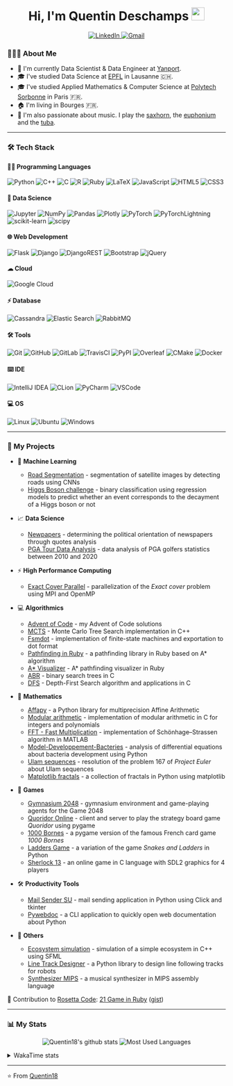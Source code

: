 <h1 align="center">Hi, I'm Quentin Deschamps <img src = "https://raw.githubusercontent.com/MartinHeinz/MartinHeinz/master/wave.gif" width = 30></h1>

<p align="center">
    <a target="_blank" href="https://www.linkedin.com/in/quentin-deschamps18/">
        <img alt="LinkedIn" src="https://img.shields.io/badge/LinkedIn-0077B5?style=for-the-badge&logo=linkedin&logoColor=white"/>
    </a>
    <a target="_blank" href="mailto:quentindeschamps18@gmail.com">
        <img alt="Gmail" src="https://img.shields.io/badge/Gmail-D14836?style=for-the-badge&logo=gmail&logoColor=white" />
    </a>
</p>

<!-- Badges: https://github.com/alexandresanlim/Badges4-README.md-Profile -->

### 👨🏻‍💻 About Me

- 💼 I'm currently Data Scientist & Data Engineer at [Yanport](https://www.yanport.com/).
- 🎓 I've studied Data Science at [EPFL](https://www.epfl.ch/fr/) in Lausanne 🇨🇭.
- 🎓 I've studied Applied Mathematics & Computer Science at [Polytech Sorbonne](https://www.polytech.sorbonne-universite.fr) in Paris 🇫🇷.
- 🏠 I'm living in Bourges 🇫🇷.
- 🎵 I'm also passionate about music. I play the [saxhorn](https://en.wikipedia.org/wiki/Saxhorn), the [euphonium](https://en.wikipedia.org/wiki/Euphonium) and the [tuba](https://en.wikipedia.org/wiki/Tuba).

---

### 🛠 Tech Stack

#### 👩‍💻 Programming Languages

<p>
    <img alt="Python" src="https://img.shields.io/badge/Python-FFD43B?style=for-the-badge&logo=python&logoColor=blue"/>
    <img alt="C++" src="https://img.shields.io/badge/C%2B%2B-00599C?style=for-the-badge&logo=c%2B%2B&logoColor=white"/>
    <img alt="C" src="https://img.shields.io/badge/C-00599C?style=for-the-badge&logo=c&logoColor=white"/>
    <img alt="R" src="https://img.shields.io/badge/R-276DC3?style=for-the-badge&logo=r&logoColor=white"/>
    <img alt="Ruby" src="https://img.shields.io/badge/Ruby-CC342D?style=for-the-badge&logo=ruby&logoColor=white"/>
    <img alt="LaTeX" src="https://img.shields.io/badge/LaTeX-47A141?style=for-the-badge&logo=LaTeX&logoColor=white"/>
    <img alt="JavaScript" src="https://img.shields.io/badge/JavaScript-323330?style=for-the-badge&logo=javascript&logoColor=F7DF1E"/>
    <img alt="HTML5" src="https://img.shields.io/badge/HTML5-E34F26?style=for-the-badge&logo=html5&logoColor=white"/>
    <img alt="CSS3" src="https://img.shields.io/badge/CSS3-1572B6?style=for-the-badge&logo=css3&logoColor=white"/>
</p>

#### 🤖 Data Science

<p>
    <img alt="Jupyter" src="https://img.shields.io/badge/Jupyter-F37626.svg?&style=for-the-badge&logo=Jupyter&logoColor=white" />
    <img alt="NumPy" src="https://img.shields.io/badge/Numpy-777BB4?style=for-the-badge&logo=numpy&logoColor=white" />
    <img alt="Pandas" src="https://img.shields.io/badge/Pandas-2C2D72?style=for-the-badge&logo=pandas&logoColor=white" />
    <img alt="Plotly" src="https://img.shields.io/badge/Plotly-239120?style=for-the-badge&logo=plotly&logoColor=white" />
    <img alt="PyTorch" src="https://img.shields.io/badge/PyTorch-EE4C2C?style=for-the-badge&logo=PyTorch&logoColor=white" />
    <img alt="PyTorchLightning" src="https://img.shields.io/badge/PyTorchLightning-792EE5?style=for-the-badge&logo=PyTorchLightning&logoColor=white" />
    <img alt="scikit-learn" src="https://img.shields.io/badge/scikit_learn-F7931E?style=for-the-badge&logo=scikit-learn&logoColor=white" />
    <img alt="scipy" src="https://img.shields.io/badge/SciPy-654FF0?style=for-the-badge&logo=SciPy&logoColor=white" />
</p>

#### 🌐 Web Development

<p>
    <img alt="Flask" src="https://img.shields.io/badge/Flask-000000?style=for-the-badge&logo=flask&logoColor=white"/>
    <img alt="Django" src="https://img.shields.io/badge/Django-092E20?style=for-the-badge&logo=django&logoColor=green"/>
    <img alt="DjangoREST" src="https://img.shields.io/badge/django%20rest-ff1709?style=for-the-badge&logo=django&logoColor=white"/>
    <img alt="Bootstrap" src="https://img.shields.io/badge/Bootstrap-563D7C?style=for-the-badge&logo=bootstrap&logoColor=white"/>
    <img alt="jQuery" src="https://img.shields.io/badge/jQuery-0769AD?style=for-the-badge&logo=jquery&logoColor=white"/>
</p>

#### ☁ Cloud

<p>
    <img alt="Google Cloud" src="https://img.shields.io/badge/Google_Cloud-4285F4?style=for-the-badge&logo=google-cloud&logoColor=white" />
</p>

#### ⚡️ Database

<p>
    <img alt="Cassandra" src="https://img.shields.io/badge/Cassandra-1287B1?style=for-the-badge&logo=apache%20cassandra&logoColor=white">
    <img alt="Elastic Search" src="https://img.shields.io/badge/Elastic_Search-005571?style=for-the-badge&logo=elasticsearch&logoColor=white">
    <img alt="RabbitMQ" src="https://img.shields.io/badge/rabbitmq-%23FF6600.svg?&style=for-the-badge&logo=rabbitmq&logoColor=white">
</p>

#### 🛠️ Tools

<p>
    <img alt="Git" src="https://img.shields.io/badge/GIT-E44C30?style=for-the-badge&logo=git&logoColor=white"/>
    <img alt="GitHub" src="https://img.shields.io/badge/GitHub-100000?style=for-the-badge&logo=github&logoColor=white"/>
    <img alt="GitLab" src="https://img.shields.io/badge/GitLab-330F63?style=for-the-badge&logo=gitlab&logoColor=white"/>
    <img alt="TravisCI" src="https://img.shields.io/badge/travis_CI-3EAAAF?style=for-the-badge&logo=travisci&logoColor=white"/>
    <img alt="PyPI" src="https://img.shields.io/badge/pypi-3775A9?style=for-the-badge&logo=pypi&logoColor=white" />
    <img alt="Overleaf" src="https://img.shields.io/badge/Overleaf-47A141?style=for-the-badge&logo=Overleaf&logoColor=white" />
    <img alt="CMake" src="https://img.shields.io/badge/CMake-064F8C?style=for-the-badge&logo=cmake&logoColor=white" />
    <img alt="Docker" src="https://img.shields.io/badge/Docker-2CA5E0?style=for-the-badge&logo=docker&logoColor=white" />
</p>

#### ⌨️ IDE

<p>
    <img alt="IntelliJ IDEA" src="https://img.shields.io/badge/IntelliJ_IDEA-000000.svg?style=for-the-badge&logo=intellij-idea&logoColor=white"/>
    <img alt="CLion" src="https://img.shields.io/badge/CLion-000000?style=for-the-badge&logo=clion&logoColor=white"/>
    <img alt="PyCharm" src="https://img.shields.io/badge/PyCharm-000000.svg?&style=for-the-badge&logo=PyCharm&logoColor=white"/>
    <img alt="VSCode" src="https://img.shields.io/badge/VSCode-0078D4?style=for-the-badge&logo=visual%20studio%20code&logoColor=white"/>
</p>

#### 💻 OS

<p>
    <img alt="Linux" src="https://img.shields.io/badge/Linux-FCC624?style=for-the-badge&logo=linux&logoColor=black" />
    <img alt="Ubuntu" src="https://img.shields.io/badge/Ubuntu-E95420?style=for-the-badge&logo=ubuntu&logoColor=white"/>
    <img alt="Windows" src="https://img.shields.io/badge/Windows-0078D6?style=for-the-badge&logo=windows&logoColor=white"/>
</p>

---

### 🚀 My Projects

- 🤖 **Machine Learning**

    * [Road Segmentation](https://github.com/Quentin18/road-segmentation) - segmentation of satellite images by detecting roads using CNNs
    * [Higgs Boson challenge](https://github.com/Quentin18/higgs-boson-challenge) - binary classification using regression models to predict whether an event corresponds to the decayment of a Higgs boson or not

- 📈 **Data Science**

    * [Newpapers](https://quentin18.github.io/newspapers/) - determining the political orientation of newspapers through quotes analysis
    * [PGA Tour Data Analysis](https://quentin18.github.io/pga-tour/) - data analysis of PGA golfers statistics between 2010 and 2020

- ⚡ **High Performance Computing**

    * [Exact Cover Parallel](https://github.com/Quentin18/exact-cover-parallel) - parallelization of the *Exact cover* problem using MPI and OpenMP

- 💻 **Algorithmics**

  * [Advent of Code](https://github.com/Quentin18/advent-of-code) - my Advent of Code solutions
  * [MCTS](https://github.com/Quentin18/mcts-cpp) - Monte Carlo Tree Search implementation in C++
  * [Fsmdot](https://github.com/Quentin18/fsmdot) - implementation of finite-state machines and exportation to dot format
  * [Pathfinding in Ruby](https://github.com/Quentin18/pathfinding.rb) - a pathfinding library in Ruby based on A* algorithm
  * [A* Visualizer](https://github.com/Quentin18/astar-visualizer) - A* pathfinding visualizer in Ruby
  * [ABR](https://github.com/Quentin18/ABR) - binary search trees in C
  * [DFS](https://github.com/Quentin18/DFS) - Depth-First Search algorithm and applications in C

- 🔢 **Mathematics**

    * [Affapy](https://gitlab.lip6.fr/hilaire/affapy) - a Python library for multiprecision Affine Arithmetic
    * [Modular arithmetic](https://github.com/Quentin18/modular-arithmetic) - implementation of modular arithmetic in C for integers and polynomials
    * [FFT - Fast Multiplication](https://github.com/Quentin18/fft-fast-multiplication) - implementation of Schönhage–Strassen algorithm in MATLAB
    * [Model-Developpement-Bacteries](https://github.com/Quentin18/Model-Developpement-Bacteries) - analysis of differential equations about bacteria development using Python
    * [Ulam sequences](https://github.com/Quentin18/ulam-sequences) - resolution of the problem 167 of *Project Euler* about Ulam sequences
    * [Matplotlib fractals](https://github.com/Quentin18/Matplotlib-fractals) - a collection of fractals in Python using matplotlib

- 🎲 **Games**

  * [Gymnasium 2048](https://github.com/Quentin18/gymnasium-2048) - gymnasium environment and game-playing agents for the Game 2048
  * [Quoridor Online](https://github.com/Quentin18/Quoridor-Online) - client and server to play the strategy board game *Quoridor* using pygame
  * [1000 Bornes](https://github.com/Quentin18/1000-Bornes) - a pygame version of the famous French card game *1000 Bornes*
  * [Ladders Game](https://github.com/Quentin18/Ladders-Game) - a variation of the game *Snakes and Ladders* in Python
  * [Sherlock 13](https://github.com/Quentin18/Sherlock13) - an online game in C language with SDL2 graphics for 4 players

- 🛠 **Productivity Tools**

    * [Mail Sender SU](https://github.com/Quentin18/Mail-Sender-Sorbonne-Universite) - mail sending application in Python using Click and tkinter
    * [Pywebdoc](https://github.com/Quentin18/pywebdoc) - a CLI application to quickly open web documentation about Python

- 📌 **Others**

    * [Ecosystem simulation](https://github.com/Quentin18/ecosystem) - simulation of a simple ecosystem in C++ using SFML
    * [Line Track Designer](https://github.com/Quentin18/Line-Track-Designer) - a Python library to design line following tracks for robots
    * [Synthesizer MIPS](https://github.com/Quentin18/Synthesizer-MIPS) - a musical synthesizer in MIPS assembly language

🔗 Contribution to [Rosetta Code](http://rosettacode.org/wiki/Rosetta_Code): [21 Game in Ruby](http://rosettacode.org/wiki/21_Game#Ruby) ([gist](https://gist.github.com/Quentin18/095ad051a84028c7ca65762c07730ef8))

---

### 📊 My Stats

<!-- https://github.com/anuraghazra/github-readme-stats -->

<p align = "center">
    <img src="https://github-readme-stats.vercel.app/api?username=Quentin18&hide=prs&include_all_commits=true&show_icons=true&theme=radical" alt="Quentin18's github stats" />
    <img src="https://github-readme-stats.vercel.app/api/top-langs/?username=Quentin18&hide=html,css,scss,javascript,eC,jupyter%20notebook&layout=compact&theme=radical" alt="Most Used Languages" />
</p>

<details>
<summary>WakaTime stats</summary>

![Waka Readme](https://github.com/Quentin18/Quentin18/workflows/Waka%20Readme/badge.svg)

<!--START_SECTION:waka-->
![Code Time](http://img.shields.io/badge/Code%20Time-4%2C596%20hrs%2016%20mins-blue)

![Lines of code](https://img.shields.io/badge/From%20Hello%20World%20I%27ve%20Written-4.9%20million%20lines%20of%20code-blue)

**🐱 My GitHub Data** 

> 📦 615.9 kB Used in GitHub's Storage 
 > 
> 🏆 0 Contributions in the Year 2024
 > 
> 💼 Opted to Hire
 > 
> 📜 33 Public Repositories 
 > 
> 🔑 24 Private Repositories 
 > 
**I'm an Early 🐤** 

```text
🌞 Morning                1997 commits        ███████░░░░░░░░░░░░░░░░░░   27.20 % 
🌆 Daytime                3893 commits        █████████████░░░░░░░░░░░░   53.02 % 
🌃 Evening                938 commits         ███░░░░░░░░░░░░░░░░░░░░░░   12.77 % 
🌙 Night                  515 commits         ██░░░░░░░░░░░░░░░░░░░░░░░   07.01 % 
```
📅 **I'm Most Productive on Thursday** 

```text
Monday                   1117 commits        ████░░░░░░░░░░░░░░░░░░░░░   15.21 % 
Tuesday                  1140 commits        ████░░░░░░░░░░░░░░░░░░░░░   15.52 % 
Wednesday                974 commits         ███░░░░░░░░░░░░░░░░░░░░░░   13.26 % 
Thursday                 1548 commits        █████░░░░░░░░░░░░░░░░░░░░   21.08 % 
Friday                   1480 commits        █████░░░░░░░░░░░░░░░░░░░░   20.16 % 
Saturday                 609 commits         ██░░░░░░░░░░░░░░░░░░░░░░░   08.29 % 
Sunday                   475 commits         ██░░░░░░░░░░░░░░░░░░░░░░░   06.47 % 
```


📊 **This Week I Spent My Time On** 

```text
🕑︎ Time Zone: Europe/Paris

💬 Programming Languages: 
Python                   34 hrs 39 mins      █████████████████████░░░░   84.60 % 
Java                     4 hrs 36 mins       ███░░░░░░░░░░░░░░░░░░░░░░   11.25 % 
JSON                     34 mins             ░░░░░░░░░░░░░░░░░░░░░░░░░   01.42 % 
Jupyter                  31 mins             ░░░░░░░░░░░░░░░░░░░░░░░░░   01.27 % 
XML                      11 mins             ░░░░░░░░░░░░░░░░░░░░░░░░░   00.46 % 

🔥 Editors: 
IntelliJ IDEA            40 hrs 58 mins      █████████████████████████   100.00 % 

💻 Operating System: 
Linux                    40 hrs 58 mins      █████████████████████████   100.00 % 
```

**I Mostly Code in Python** 

```text
Python                   33 repos            ██████████░░░░░░░░░░░░░░░   39.76 % 
C++                      14 repos            ████░░░░░░░░░░░░░░░░░░░░░   16.87 % 
HTML                     7 repos             ██░░░░░░░░░░░░░░░░░░░░░░░   08.43 % 
Jupyter Notebook         5 repos             ██░░░░░░░░░░░░░░░░░░░░░░░   06.02 % 
Tcl                      1 repo              ░░░░░░░░░░░░░░░░░░░░░░░░░   01.20 % 
```




 Last Updated on 06/09/2024 01:37:19 UTC
<!--END_SECTION:waka-->

</details>

---
⭐️ From [Quentin18](https://github.com/Quentin18)
